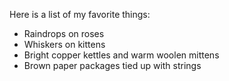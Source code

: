 Here is a list of my favorite things:
* Raindrops on roses
* Whiskers on kittens
* Bright copper kettles and warm woolen mittens
* Brown paper packages tied up with strings
